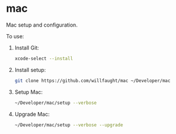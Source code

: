 # mac

Mac setup and configuration.

To use:

1. Install Git:

    ```bash
    xcode-select --install
    ```

2. Install setup:

    ```bash
    git clone https://github.com/willfaught/mac ~/Developer/mac
    ```

3. Setup Mac:

    ```bash
    ~/Developer/mac/setup --verbose
    ```

4. Upgrade Mac:

    ```bash
    ~/Developer/mac/setup --verbose --upgrade
    ```
